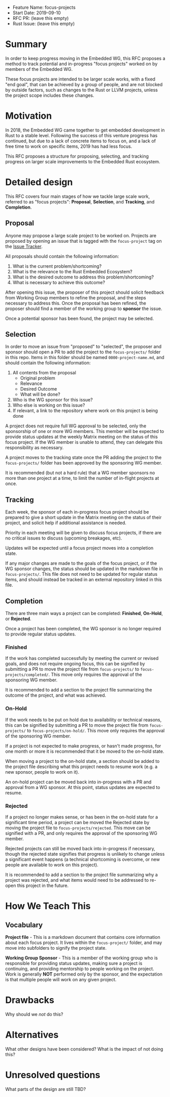 - Feature Name: focus-projects
- Start Date: 2019-09-10
- RFC PR: (leave this empty)
- Rust Issue: (leave this empty)

# Summary
[summary]: #summary

In order to keep progress moving in the Embedded WG, this RFC proposes a method to track potential and in-progress "focus projects" worked on by members of the Embedded WG.

These focus projects are intended to be larger scale works, with a fixed "end goal", that can be achieved by a group of people, and are not blocked by outside factors, such as changes to the Rust or LLVM projects, unless the project scope includes these changes.

# Motivation
[motivation]: #motivation

In 2018, the Embedded WG came together to get embedded development in Rust to a stable level. Following the success of this venture progress has continued, but due to a lack of concrete items to focus on, and a lack of free time to work on specific items, 2019 has had less focus.

This RFC proposes a structure for proposing, selecting, and tracking progress on larger scale improvements to the Embedded Rust ecosystem.

# Detailed design
[design]: #detailed-design

This RFC covers four main stages of how we tackle large scale work, referred to as "focus projects": **Proposal**, **Selection**, and **Tracking**, and **Completion**.

## Proposal

Anyone may propose a large scale project to be worked on. Projects are proposed by opening an issue that is tagged with the `focus-project` tag on the [Issue Tracker].

[Issue Tracker]: https://github.com/rust-embedded/wg/issues

All proposals should contain the following information:

1. What is the current problem/shortcoming?
2. What is the relevance to the Rust Embedded Ecosystem?
3. What is the desired outcome to address this problem/shortcoming?
4. What is necessary to achieve this outcome?

After opening this issue, the proposer of this project should solicit feedback from Working Group members to refine the proposal, and the steps necessary to address this. Once the proposal has been refined, the proposer should find a member of the working group to **sponsor** the issue.

Once a potential sponsor has been found, the project may be selected.

## Selection

In order to move an issue from "proposed" to "selected", the proposer and sponsor should open a PR to add the project to the `focus-projects/` folder in this repo. Items in this folder should be named `0000-project-name.md`, and should contain the following information:

1. All contents from the proposal
    * Original problem
    * Relevance
    * Desired Outcome
    * What will be done?
2. Who is the WG sponsor for this issue?
3. Who else is working on this issue?
4. If relevant, a link to the repository where work on this project is being done

A project does not require full WG approval to be selected, only the sponsorship of one or more WG members. This member will be expected to provide status updates at the weekly Matrix meeting on the status of this focus project. If the WG member is unable to attend, they can delegate this responsibility as necessary.

A project moves to the tracking state once the PR adding the project to the `focus-projects/` folder has been approved by the sponsoring WG member.

It is recommended (but not a hard rule) that a WG member sponsors no more than one project at a time, to limit the number of in-flight projects at once.

## Tracking

Each week, the sponsor of each in-progress focus project should be prepared to give a short update in the Matrix meeting on the status of their project, and solicit help if additional assistance is needed.

Priority in each meeting will be given to discuss focus projects, if there are no critical issues to discuss (upcoming breakages, etc).

Updates will be expected until a focus project moves into a completion state.

If any major changes are made to the goals of the focus project, or if the WG sponsor changes, the status should be updated in the markdown file in `focus-projects/`. This file does not need to be updated for regular status items, and should instead be tracked in an external repository linked in this file.

## Completion

There are three main ways a project can be completed: **Finished**, **On-Hold**, or **Rejected**.

Once a project has been completed, the WG sponsor is no longer required to provide regular status updates.

### Finished

If the work has completed successfully by meeting the current or revised goals, and does not require ongoing focus, this can be signified by submitting a PR to move the project file from `focus-projects/` to `focus-projects/completed/`. This move only requires the approval of the sponsoring WG member.

It is recommended to add a section to the project file summarizing the outcome of the project, and what was achieved.

### On-Hold

If the work needs to be put on hold due to availability or technical reasons, this can be signified by submitting a PR to move the project file from `focus-projects/` to `focus-projects/on-hold/`. This move only requires the approval of the sponsoring WG member.

If a project is not expected to make progress, or hasn't made progress, for one month or more it is recommended that it be moved to the on-hold state.

When moving a project to the on-hold state, a section should be added to the project file describing what this project needs to resume work (e.g. a new sponsor, people to work on it).

An on-hold project can be moved back into in-progress with a PR and approval from a WG sponsor. At this point, status updates are expected to resume.

### Rejected

If a project no longer makes sense, or has been in the on-hold state for a significant time period, a project can be moved the Rejected state by moving the project file to `focus-projects/rejected`. This move can be signified with a PR, and only requires the approval of the sponsoring WG member.

Rejected projects can still be moved back into in-progress if necessary, though the rejected state signifies that progress is unlikely to change unless a significant event happens (a technical shortcoming is overcome, or new people are available to work on this project).

It is recommended to add a section to the project file summarizing why a project was rejected, and what items would need to be addressed to re-open this project in the future.


# How We Teach This
[how-we-teach-this]: #how-we-teach-this

## Vocabulary

**Project file** - This is a markdown document that contains core information about each focus project. It lives within the `focus-project/` folder, and may move into subfolders to signify the project state.

**Working Group Sponsor** - This is a member of the working group who is responsible for providing status updates, making sure a project is continuing, and providing mentorship to people working on the project. Work is generally **NOT** performed only by the sponsor, and the expectation is that multiple people will work on any given project.

# Drawbacks
[drawbacks]: #drawbacks

Why should we *not* do this?

# Alternatives
[alternatives]: #alternatives

What other designs have been considered? What is the impact of not doing this?

# Unresolved questions
[unresolved]: #unresolved-questions

What parts of the design are still TBD?
